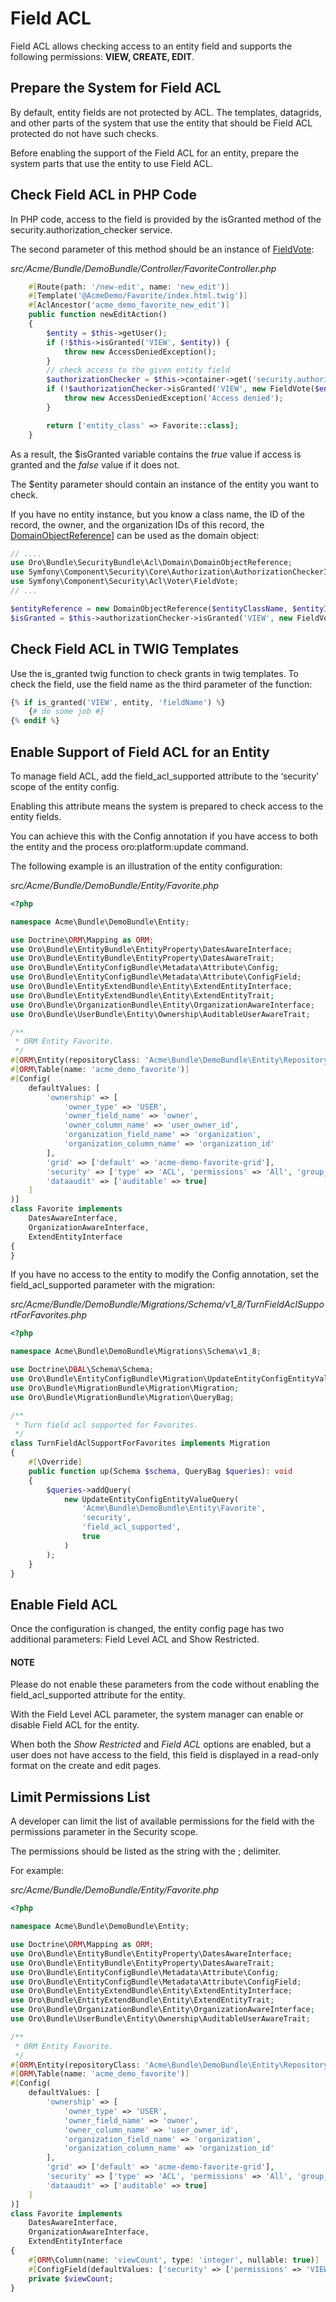 <a id="backend-security-bundle-field-acl"></a>

# Field ACL

Field ACL allows checking access to an entity field and supports the following permissions: **VIEW, CREATE, EDIT**.

## Prepare the System for Field ACL

By default, entity fields are not protected by ACL. The templates, datagrids, and other parts of the system that use the entity that should be Field ACL protected do not have such checks.

Before enabling the support of the Field ACL for an entity, prepare the system parts that use the entity to use Field ACL.

## Check Field ACL in PHP Code

In PHP code, access to the field is provided by the isGranted method of the security.authorization_checker service.

The second parameter of this method should be an instance of <a href="https://github.com/symfony/security-acl/blob/master/Voter/FieldVote.php" target="_blank">FieldVote</a>:

*src/Acme/Bundle/DemoBundle/Controller/FavoriteController.php*
```php
    #[Route(path: '/new-edit', name: 'new_edit')]
    #[Template('@AcmeDemo/Favorite/index.html.twig')]
    #[AclAncestor('acme_demo_favorite_new_edit')]
    public function newEditAction()
    {
        $entity = $this->getUser();
        if (!$this->isGranted('VIEW', $entity)) {
            throw new AccessDeniedException();
        }
        // check access to the given entity field
        $authorizationChecker = $this->container->get('security.authorization_checker');
        if (!$authorizationChecker->isGranted('VIEW', new FieldVote($entity, '_field_name_'))) {
            throw new AccessDeniedException('Access denied');
        }

        return ['entity_class' => Favorite::class];
    }
```

As a result, the $isGranted variable contains the *true* value if access is granted and the *false* value if it does not.

The $entity parameter should contain an instance of the entity you want to check.

If you have no entity instance, but you know a class name, the ID of the record, the owner, and the organization IDs of this record, the <a href="https://github.com/oroinc/platform/blob/master/src/Oro/Bundle/SecurityBundle/Acl/Domain/DomainObjectReference.php" target="_blank">DomainObjectReference</a>] can be used as the domain object:

```php
// ....
use Oro\Bundle\SecurityBundle\Acl\Domain\DomainObjectReference;
use Symfony\Component\Security\Core\Authorization\AuthorizationCheckerInterface;
use Symfony\Component\Security\Acl\Voter\FieldVote;
// ...

$entityReference = new DomainObjectReference($entityClassName, $entityId, $ownerId, $organizationId);
$isGranted = $this->authorizationChecker->isGranted('VIEW', new FieldVote($entityReference, 'fieldName'));
```

## Check Field ACL in TWIG Templates

Use the is_granted twig function to check grants in twig templates. To check the field, use the field name as the third parameter of the function:

```php
{% if is_granted('VIEW', entity, 'fieldName') %}
    {# do some job #}
{% endif %}
```

<a id="backend-security-bundle-field-acl-enable-support"></a>

## Enable Support of Field ACL for an Entity

To manage field ACL, add the field_acl_supported attribute to the ‘security’ scope of the entity config.

Enabling this attribute means the system is prepared to check access to the entity fields.

You can achieve this with the Config annotation if you have access to both the entity and the process oro:platform:update command.

The following example is an illustration of the entity configuration:

*src/Acme/Bundle/DemoBundle/Entity/Favorite.php*
```php
<?php

namespace Acme\Bundle\DemoBundle\Entity;

use Doctrine\ORM\Mapping as ORM;
use Oro\Bundle\EntityBundle\EntityProperty\DatesAwareInterface;
use Oro\Bundle\EntityBundle\EntityProperty\DatesAwareTrait;
use Oro\Bundle\EntityConfigBundle\Metadata\Attribute\Config;
use Oro\Bundle\EntityConfigBundle\Metadata\Attribute\ConfigField;
use Oro\Bundle\EntityExtendBundle\Entity\ExtendEntityInterface;
use Oro\Bundle\EntityExtendBundle\Entity\ExtendEntityTrait;
use Oro\Bundle\OrganizationBundle\Entity\OrganizationAwareInterface;
use Oro\Bundle\UserBundle\Entity\Ownership\AuditableUserAwareTrait;

/**
 * ORM Entity Favorite.
 */
#[ORM\Entity(repositoryClass: 'Acme\Bundle\DemoBundle\Entity\Repository\FavoriteRepository')]
#[ORM\Table(name: 'acme_demo_favorite')]
#[Config(
    defaultValues: [
        'ownership' => [
            'owner_type' => 'USER',
            'owner_field_name' => 'owner',
            'owner_column_name' => 'user_owner_id',
            'organization_field_name' => 'organization',
            'organization_column_name' => 'organization_id'
        ],
        'grid' => ['default' => 'acme-demo-favorite-grid'],
        'security' => ['type' => 'ACL', 'permissions' => 'All', 'group_name' => '', 'category' => ''],
        'dataaudit' => ['auditable' => true]
    ]
)]
class Favorite implements
    DatesAwareInterface,
    OrganizationAwareInterface,
    ExtendEntityInterface
{
}
```

If you have no access to the entity to modify the Config annotation, set the field_acl_supported parameter with the migration:

*src/Acme/Bundle/DemoBundle/Migrations/Schema/v1_8/TurnFieldAclSupportForFavorites.php*
```php
<?php

namespace Acme\Bundle\DemoBundle\Migrations\Schema\v1_8;

use Doctrine\DBAL\Schema\Schema;
use Oro\Bundle\EntityConfigBundle\Migration\UpdateEntityConfigEntityValueQuery;
use Oro\Bundle\MigrationBundle\Migration\Migration;
use Oro\Bundle\MigrationBundle\Migration\QueryBag;

/**
 * Turn field acl supported for Favorites.
 */
class TurnFieldAclSupportForFavorites implements Migration
{
    #[\Override]
    public function up(Schema $schema, QueryBag $queries): void
    {
        $queries->addQuery(
            new UpdateEntityConfigEntityValueQuery(
                'Acme\Bundle\DemoBundle\Entity\Favorite',
                'security',
                'field_acl_supported',
                true
            )
        );
    }
}
```

## Enable Field ACL

Once the configuration is changed, the entity config page has two additional parameters: Field Level ACL and Show Restricted.

#### NOTE
Please do not enable these parameters from the code without enabling the field_acl_supported attribute for the entity.

With the Field Level ACL parameter, the system manager can enable or disable Field ACL for the entity.

When both the *Show Restricted* and *Field ACL* options are enabled, but a user does not have access to the field, this field is displayed in a read-only format on the create and edit pages.

## Limit Permissions List

A developer can limit the list of available permissions for the field with the permissions parameter in the Security scope.

The permissions should be listed as the string with the ; delimiter.

For example:

*src/Acme/Bundle/DemoBundle/Entity/Favorite.php*
```php
<?php

namespace Acme\Bundle\DemoBundle\Entity;

use Doctrine\ORM\Mapping as ORM;
use Oro\Bundle\EntityBundle\EntityProperty\DatesAwareInterface;
use Oro\Bundle\EntityBundle\EntityProperty\DatesAwareTrait;
use Oro\Bundle\EntityConfigBundle\Metadata\Attribute\Config;
use Oro\Bundle\EntityConfigBundle\Metadata\Attribute\ConfigField;
use Oro\Bundle\EntityExtendBundle\Entity\ExtendEntityInterface;
use Oro\Bundle\EntityExtendBundle\Entity\ExtendEntityTrait;
use Oro\Bundle\OrganizationBundle\Entity\OrganizationAwareInterface;
use Oro\Bundle\UserBundle\Entity\Ownership\AuditableUserAwareTrait;

/**
 * ORM Entity Favorite.
 */
#[ORM\Entity(repositoryClass: 'Acme\Bundle\DemoBundle\Entity\Repository\FavoriteRepository')]
#[ORM\Table(name: 'acme_demo_favorite')]
#[Config(
    defaultValues: [
        'ownership' => [
            'owner_type' => 'USER',
            'owner_field_name' => 'owner',
            'owner_column_name' => 'user_owner_id',
            'organization_field_name' => 'organization',
            'organization_column_name' => 'organization_id'
        ],
        'grid' => ['default' => 'acme-demo-favorite-grid'],
        'security' => ['type' => 'ACL', 'permissions' => 'All', 'group_name' => '', 'category' => ''],
        'dataaudit' => ['auditable' => true]
    ]
)]
class Favorite implements
    DatesAwareInterface,
    OrganizationAwareInterface,
    ExtendEntityInterface
{
    #[ORM\Column(name: 'viewCount', type: 'integer', nullable: true)]
    #[ConfigField(defaultValues: ['security' => ['permissions' => 'VIEW;CREATE']])]
    private $viewCount;
}
```

<!-- Frontend -->
